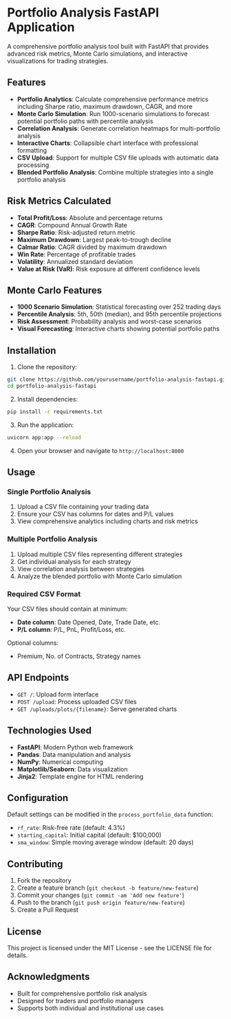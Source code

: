 # Portfolio Analysis FastAPI Application

A comprehensive portfolio analysis tool built with FastAPI that provides advanced risk metrics, Monte Carlo simulations, and interactive visualizations for trading strategies.

## Features

- **Portfolio Analytics**: Calculate comprehensive performance metrics including Sharpe ratio, maximum drawdown, CAGR, and more
- **Monte Carlo Simulation**: Run 1000-scenario simulations to forecast potential portfolio paths with percentile analysis
- **Correlation Analysis**: Generate correlation heatmaps for multi-portfolio analysis
- **Interactive Charts**: Collapsible chart interface with professional formatting
- **CSV Upload**: Support for multiple CSV file uploads with automatic data processing
- **Blended Portfolio Analysis**: Combine multiple strategies into a single portfolio analysis

## Risk Metrics Calculated

- **Total Profit/Loss**: Absolute and percentage returns
- **CAGR**: Compound Annual Growth Rate
- **Sharpe Ratio**: Risk-adjusted return metric
- **Maximum Drawdown**: Largest peak-to-trough decline
- **Calmar Ratio**: CAGR divided by maximum drawdown
- **Win Rate**: Percentage of profitable trades
- **Volatility**: Annualized standard deviation
- **Value at Risk (VaR)**: Risk exposure at different confidence levels

## Monte Carlo Features

- **1000 Scenario Simulation**: Statistical forecasting over 252 trading days
- **Percentile Analysis**: 5th, 50th (median), and 95th percentile projections
- **Risk Assessment**: Probability analysis and worst-case scenarios
- **Visual Forecasting**: Interactive charts showing potential portfolio paths

## Installation

1. Clone the repository:
```bash
git clone https://github.com/yourusername/portfolio-analysis-fastapi.git
cd portfolio-analysis-fastapi
```

2. Install dependencies:
```bash
pip install -r requirements.txt
```

3. Run the application:
```bash
uvicorn app:app --reload
```

4. Open your browser and navigate to `http://localhost:8000`

## Usage

### Single Portfolio Analysis
1. Upload a CSV file containing your trading data
2. Ensure your CSV has columns for dates and P/L values
3. View comprehensive analytics including charts and risk metrics

### Multiple Portfolio Analysis
1. Upload multiple CSV files representing different strategies
2. Get individual analysis for each strategy
3. View correlation analysis between strategies
4. Analyze the blended portfolio with Monte Carlo simulation

### Required CSV Format

Your CSV files should contain at minimum:
- **Date column**: Date Opened, Date, Trade Date, etc.
- **P/L column**: P/L, PnL, Profit/Loss, etc.

Optional columns:
- Premium, No. of Contracts, Strategy names

## API Endpoints

- `GET /`: Upload form interface
- `POST /upload`: Process uploaded CSV files
- `GET /uploads/plots/{filename}`: Serve generated charts

## Technologies Used

- **FastAPI**: Modern Python web framework
- **Pandas**: Data manipulation and analysis
- **NumPy**: Numerical computing
- **Matplotlib/Seaborn**: Data visualization
- **Jinja2**: Template engine for HTML rendering

## Configuration

Default settings can be modified in the `process_portfolio_data` function:
- `rf_rate`: Risk-free rate (default: 4.3%)
- `starting_capital`: Initial capital (default: $100,000)
- `sma_window`: Simple moving average window (default: 20 days)

## Contributing

1. Fork the repository
2. Create a feature branch (`git checkout -b feature/new-feature`)
3. Commit your changes (`git commit -am 'Add new feature'`)
4. Push to the branch (`git push origin feature/new-feature`)
5. Create a Pull Request

## License

This project is licensed under the MIT License - see the LICENSE file for details.

## Acknowledgments

- Built for comprehensive portfolio risk analysis
- Designed for traders and portfolio managers
- Supports both individual and institutional use cases
